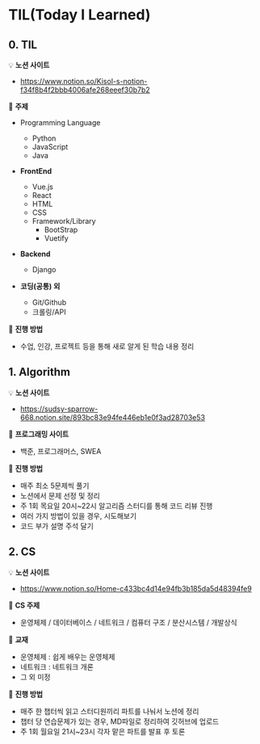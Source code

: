 # TIL(Today I Learned)



## 0. TIL

💡 **노션 사이트**

- https://www.notion.so/Kisol-s-notion-f34f8b4f2bbb4006afe268eeef30b7b2

💎 **주제**

- Programming Language
  - Python 
  - JavaScript
  - Java 

- **FrontEnd** 
  - Vue.js
  - React
  - HTML
  - CSS
  - Framework/Library
    - BootStrap
    - Vuetify 
- **Backend** 
  - Django 
- **코딩(공통) 외** 
  - Git/Github
  - 크롤링/API

📕 **진행 방법**

- 수업, 인강, 프로젝트 등을 통해 새로 알게 된 학습 내용 정리

  

## 1. Algorithm 

💡 **노션 사이트**

- https://sudsy-sparrow-668.notion.site/893bc83e94fe446eb1e0f3ad28703e53

💎 **프로그래밍 사이트**

- 백준, 프로그래머스, SWEA

📕 **진행 방법**

- 매주 최소 5문제씩 풀기
- 노션에서 문제 선정 및 정리
- 주 1회 목요일 20시~22시 알고리즘 스터디를 통해 코드 리뷰 진행
- 여러 가지 방법이 있을 경우, 시도해보기
- 코드 부가 설명 주석 달기



## 2. CS

💡 **노션 사이트**

- https://www.notion.so/Home-c433bc4d14e94fb3b185da5d48394fe9

💜 **CS 주제**

- 운영체제 / 데이터베이스 / 네트워크 / 컴퓨터 구조 / 분산시스템 / 개발상식

💎 **교재**

- 운영체제 : 쉽게 배우는 운영체제
- 네트워크 : 네트워크 개론
- 그 외 미정

📕 **진행 방법**

- 매주 한 챕터씩 읽고 스터디원끼리 파트를 나눠서 노션에 정리
- 챕터 당 연습문제가 있는 경우, MD파일로 정리하여 깃허브에 업로드
- 주 1회 월요일 21시~23시 각자 맡은 파트를 발표 후 토론


